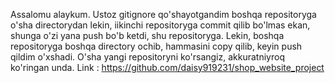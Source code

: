 Assalomu alaykum. Ustoz gitignore qo'shayotgandim boshqa repositoryga o'sha directorydan lekin, iikinchi repositoryga commit qilib bo'lmas ekan, 
shunga o'zi yana push bo'b ketdi, shu repositoryga. Lekin, boshqa repositoryga boshqa directory ochib, hammasini copy qilib, keyin push
qildim o'xshadi. O'sha yangi repositoryni ko'rsangiz, akkuratniyroq ko'ringan unda. Link : https://github.com/daisy919231/shop_website_project
